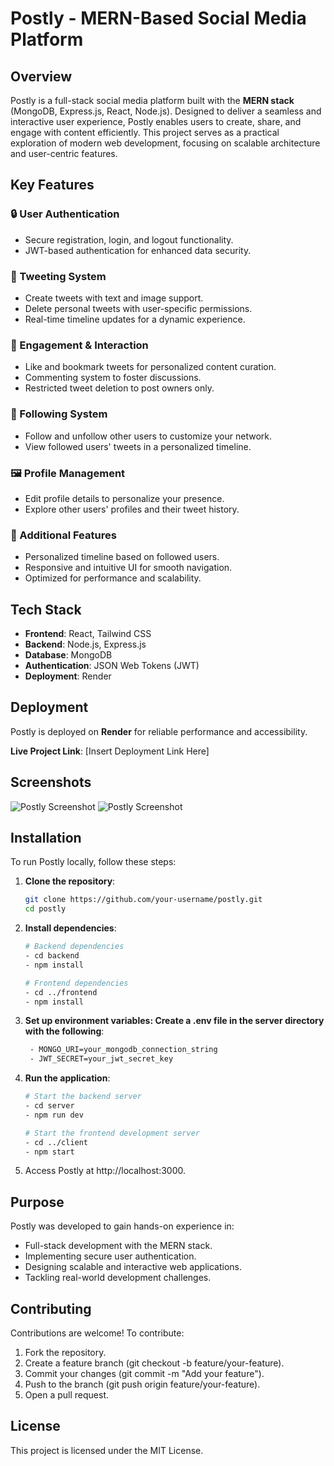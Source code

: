 # Postly - MERN-Based Social Media Platform

## Overview

Postly is a full-stack social media platform built with the **MERN stack** (MongoDB, Express.js, React, Node.js). Designed to deliver a seamless and interactive user experience, Postly enables users to create, share, and engage with content efficiently. This project serves as a practical exploration of modern web development, focusing on scalable architecture and user-centric features.

## Key Features

### 🔒 User Authentication

- Secure registration, login, and logout functionality.
- JWT-based authentication for enhanced data security.

### 📝 Tweeting System

- Create tweets with text and image support.
- Delete personal tweets with user-specific permissions.
- Real-time timeline updates for a dynamic experience.

### 💬 Engagement & Interaction

- Like and bookmark tweets for personalized content curation.
- Commenting system to foster discussions.
- Restricted tweet deletion to post owners only.

### 👥 Following System

- Follow and unfollow other users to customize your network.
- View followed users' tweets in a personalized timeline.

### 🖼️ Profile Management

- Edit profile details to personalize your presence.
- Explore other users' profiles and their tweet history.

### 🚀 Additional Features

- Personalized timeline based on followed users.
- Responsive and intuitive UI for smooth navigation.
- Optimized for performance and scalability.

## Tech Stack

- **Frontend**: React, Tailwind CSS
- **Backend**: Node.js, Express.js
- **Database**: MongoDB
- **Authentication**: JSON Web Tokens (JWT)
- **Deployment**: Render

## Deployment

Postly is deployed on **Render** for reliable performance and accessibility.

**Live Project Link**: [Insert Deployment Link Here]

## Screenshots

![Postly Screenshot](https://github.com/user-attachments/assets/f241a001-4ad5-4cb7-995e-ffb2774004fd)
![Postly Screenshot](https://github.com/user-attachments/assets/2025-07-24%20231417.png)

## Installation

To run Postly locally, follow these steps:

1. **Clone the repository**:

   ```bash
   git clone https://github.com/your-username/postly.git
   cd postly

   ```

2. **Install dependencies**:

   ```bash
   # Backend dependencies
   - cd backend
   - npm install

   # Frontend dependencies
   - cd ../frontend
   - npm install

   ```

3. **Set up environment variables: Create a .env file in the server directory with the following**:

   ```bash
    - MONGO_URI=your_mongodb_connection_string
    - JWT_SECRET=your_jwt_secret_key

   ```

4. **Run the application**:

   ```bash
   # Start the backend server
   - cd server
   - npm run dev

   # Start the frontend development server
   - cd ../client
   - npm start

   ```

5. Access Postly at http://localhost:3000.

## Purpose 

Postly was developed to gain hands-on experience in:

- Full-stack development with the MERN stack.
- Implementing secure user authentication.
- Designing scalable and interactive web applications.
- Tackling real-world development challenges.

## Contributing

Contributions are welcome! To contribute:

1. Fork the repository.
2. Create a feature branch (git checkout -b feature/your-feature).
3. Commit your changes (git commit -m "Add your feature").
4. Push to the branch (git push origin feature/your-feature).
5. Open a pull request.

## License

This project is licensed under the MIT License.
